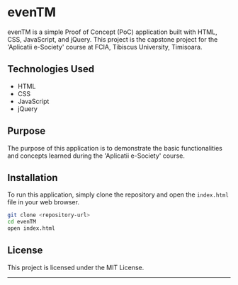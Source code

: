 # evenTM

evenTM is a simple Proof of Concept (PoC) application built with HTML, CSS, JavaScript, and jQuery. This project is the capstone project for the 'Aplicatii e-Society' course at FCIA, Tibiscus University, Timisoara.

## Technologies Used

- HTML
- CSS
- JavaScript
- jQuery

## Purpose

The purpose of this application is to demonstrate the basic functionalities and concepts learned during the 'Aplicatii e-Society' course.

## Installation

To run this application, simply clone the repository and open the `index.html` file in your web browser.

```bash
git clone <repository-url>
cd evenTM
open index.html
```

## License

This project is licensed under the MIT License.

---
